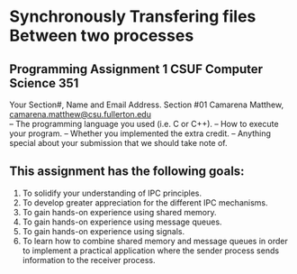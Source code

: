 # Synchronously Transfering files Between two processes
## Programming Assignment 1 CSUF Computer Science 351
Your Section#, Name and Email Address.
Section #01
Camarena Matthew, camarena.matthew@csu.fullerton.edu <br />
– The programming language you used (i.e. C or C++).
– How to execute your program.
– Whether you implemented the extra credit.
– Anything special about your submission that we should take note of.
## This assignment has the following goals:
1. To solidify your understanding of IPC principles.
2. To develop greater appreciation for the different IPC mechanisms.
3. To gain hands-on experience using shared memory.
4. To gain hands-on experience using message queues.
5. To gain hands-on experience using signals.
6. To learn how to combine shared memory and message queues in order to
implement a practical application where the sender process sends information
to the receiver process.
